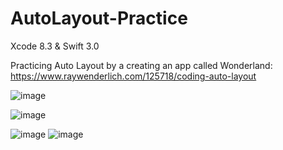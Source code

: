 # AutoLayout-Practice

Xcode 8.3 &amp; Swift 3.0



Practicing Auto Layout by a creating an app called Wonderland:  https://www.raywenderlich.com/125718/coding-auto-layout 


![image](https://cloud.githubusercontent.com/assets/22356188/25637281/70122124-2f52-11e7-9196-8cb72a4d3561.png)

![image](https://cloud.githubusercontent.com/assets/22356188/25637306/7ee7e1e8-2f52-11e7-8ba8-a612e8e2f849.png)

![image](https://cloud.githubusercontent.com/assets/22356188/25637339/a7c2a404-2f52-11e7-94e0-e9c65025a1c4.png)
![image](https://cloud.githubusercontent.com/assets/22356188/25637350/af3065dc-2f52-11e7-90fd-fddb0bec436e.png)
